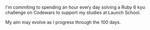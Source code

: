 I'm commiting to spending an hour every day solving a Ruby 6 kyu challenge on Codewars to support my studies at Launch School. 

My aim may evolve as I progress through the 100 days. 
